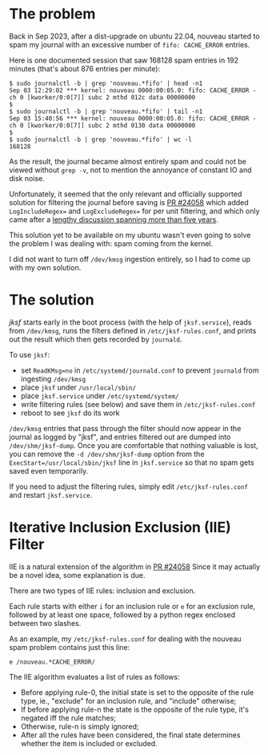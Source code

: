 # The problem

Back in Sep 2023, after a dist-upgrade on ubuntu 22.04, nouveau started to spam my journal with an excessive number of `fifo: CACHE_ERROR` entries.

Here is one documented session that saw 168128 spam entries in 192 minutes (that's about 876 entries per minute):
```
$ sudo journalctl -b | grep 'nouveau.*fifo' | head -n1
Sep 03 12:29:02 *** kernel: nouveau 0000:00:05.0: fifo: CACHE_ERROR - ch 0 [kworker/0:0[7]] subc 2 mthd 012c data 00000000
$ 
$ sudo journalctl -b | grep 'nouveau.*fifo' | tail -n1
Sep 03 15:40:56 *** kernel: nouveau 0000:00:05.0: fifo: CACHE_ERROR - ch 0 [kworker/0:0[7]] subc 2 mthd 0130 data 00000000
$ 
$ sudo journalctl -b | grep 'nouveau.*fifo' | wc -l
168128
```

As the result, the journal became almost entirely spam and could not be viewed without `grep -v`, not to mention the annoyance of constant IO and disk noise.

Unfortunately, it seemed that the only relevant and officially supported solution for filtering the journal before saving is [PR #24058](https://github.com/systemd/systemd/pull/24058) which added `LogIncludeRegex=` and `LogExcludeRegex=` for per unit filtering, and which only came after a [lengthy discussion spanning more than five years](https://github.com/systemd/systemd/issues/6432).

This solution yet to be available on my ubuntu wasn't even going to solve the problem I was dealing with: spam coming from the kernel.

I did not want to turn off `/dev/kmsg` ingestion entirely, so I had to come up with my own solution.

# The solution

*jksf* starts early in the boot process (with the help of `jksf.service`), reads from `/dev/kmsg`, runs the filters defined in `/etc/jksf-rules.conf`, and prints out the result which then gets recorded by `journald`.

To use `jksf`:
- set `ReadKMsg=no` in `/etc/systemd/journald.conf` to prevent `journald` from ingesting `/dev/kmsg`
- place `jksf` under `/usr/local/sbin/`
- place `jksf.service` under `/etc/systemd/system/`
- write filtering rules (see below) and save them in `/etc/jksf-rules.conf`
- reboot to see `jksf` do its work

`/dev/kmsg` entries that pass through the filter should now appear in the journal as logged by "jksf", and entries filtered out are dumped into `/dev/shm/jksf-dump`. Once you are comfortable that nothing valuable is lost, you can remove the `-d /dev/shm/jksf-dump` option from the `ExecStart=/usr/local/sbin/jksf` line in `jksf.service` so that no spam gets saved even temporarily.

If you need to adjust the filtering rules, simply edit `/etc/jksf-rules.conf` and restart `jksf.service`.

# Iterative Inclusion Exclusion (IIE) Filter

IIE is a natural extension of the algorithm in [PR #24058](https://github.com/systemd/systemd/pull/24058) Since it may actually be a novel idea, some explanation is due.

There are two types of IIE rules: inclusion and exclusion.

Each rule starts with either `i` for an inclusion rule or `e` for an exclusion rule, followed by at least one space, followed by a python regex enclosed between two slashes.

As an example, my `/etc/jksf-rules.conf` for dealing with the nouveau spam problem contains just this line:
```
e /nouveau.*CACHE_ERROR/ 
```

The IIE algorithm evaluates a list of rules as follows:
- Before applying rule-0, the initial state is set to the opposite of the rule type, ie., "exclude" for an inclusion rule, and "include" otherwise;
- If before applying rule-n the state is the opposite of the rule type, it's negated iff the rule matches;
- Otherwise, rule-n is simply ignored; 
- After all the rules have been considered, the final state determines whether the item is included or excluded.






